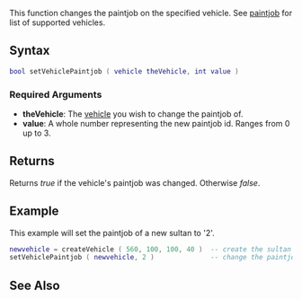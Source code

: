 This function changes the paintjob on the specified vehicle.
See [paintjob](/docs/Paintjob.md "wikilink") for list of supported vehicles.

Syntax
------

``` lua
bool setVehiclePaintjob ( vehicle theVehicle, int value )
```

### Required Arguments

-   **theVehicle**: The [vehicle](/docs/vehicle.md "wikilink") you wish to change the paintjob of.
-   **value**: A whole number representing the new paintjob id. Ranges from 0 up to 3.

Returns
-------

Returns *true* if the vehicle's paintjob was changed. Otherwise *false*.

Example
-------

This example will set the paintjob of a new sultan to '2'.

``` lua
newvehicle = createVehicle ( 560, 100, 100, 40 )  -- create the sultan
setVehiclePaintjob ( newvehicle, 2 )              -- change the paintjob
```

See Also
--------
